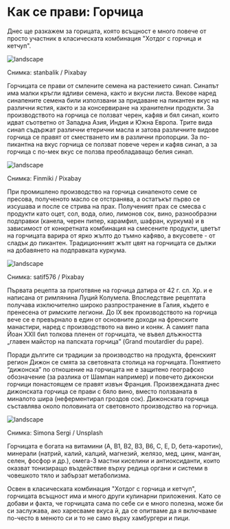 # Как се прави: Горчица

Днес ще разкажем за горицата, която всъщност е много повече от просто участник в класическата комбинация "Хотдог с горчица и кетчуп".

![landscape](https://cdn.pixabay.com/photo/2019/09/24/01/07/shelf-4499973_1280.jpg)

Снимка: stanbalik / Pixabay

Горчицата се прави от смлените семена на растението синап. Синапът има малки кръгли ядливи семена, както и вкусни листа. Векове наред синапените семена били използвани за придаване на пикантен вкус на различни ястия, както и за консервиране на хранителни продукти. За производството на горчица се ползват черен, кафяв и бял синап, които идват съответно от Западна Азия, Индия и Южна Европа. Трите вида синап съдържат различни етерични масла и затова различните видове горчица се правят от сместването им в различни пропорции. За по-пикантна на вкус горчица се ползват повече черен и кафяв синап, а за горчица с по-мек вкус се ползва преобладаващо белия синап. 

![landscape](https://cdn.pixabay.com/photo/2017/07/16/23/43/mustard-2510960_1280.jpg)

Снимка: Finmiki / Pixabay

При промишлено производство на горчица синапеното семе се пресова, полученото масло се отстранява, а остатъкът първо се изсушава и после се стрива на прах. Полученият прах се смесва с продукти като оцет, сол, вода, олио, лимонов сок, вино, разнообразни подправки (канела, черен пипер, карамфил, шафран, куркума) и в зависимост от конкретната комбинация на смесените продукти, цветът на горчицата варира от ярко жълто до тъмно кафяво, а вкусовете - от сладък до пикантен. Традиционният жълт цвят на горчицата се дължи на добавянето на подправката куркума.

![landscape](https://cdn.pixabay.com/photo/2019/12/27/09/37/mustard-flower-4722024_1280.jpg)

Снимка: satif576 / Pixabay

Първата рецепта за приготвяне на горчица датира от 42 г. сл. Хр. и е написана от римлянина Луций Колумела. Впоследствие рецептата получава изключително широко разпространение в Галия, където е пренесена от римските легиони. До IX век производството на горчица вече се е превърнало в един от основните доходи на френските манастири, наред с производството на вино и коняк. А самият папа Йоан XXII бил толкова пленен от горчицата, че въвел длъжността „главен майстор на папската горчица” (Grand moutardier du pape). 

Поради дългите си традиции за производство на продукта, френският регион Дижон се смята за световната столица на горчицата. Понятието “дижонска” по отношение на горчицата не е защитено географско обозначение (за разлика от Шампан например) и повечето дижонски горчици понастоящем се правят извън Франция. Произвежданата днес дижонската горчица се прави с бяло вино, вместо ползваната в миналото шира (неферментирал гроздов сок). Дижонската горчица съставлява около половината от световното производство на горчица. 

![landscape](https://images.unsplash.com/photo-1615828578410-ccd1019faa7f?q=80&w=1471&auto=format&fit=crop&ixlib=rb-4.0.3&ixid=M3wxMjA3fDB8MHxwaG90by1wYWdlfHx8fGVufDB8fHx8fA%3D%3D)

Снимка: Simona Sergi / Unsplash

Горчицата е богата на витамини (A, B1, B2, B3, B6, C, Е, D, бета-каротин), минерали (натрий, калий, калций, магнезий, желязо, мед, цинк, манган, селен, фосфор и др.), омега-3 мастни киселини и антиоксиданти, които оказват тонизиращо въздействие върху редица органи и системи в човешкото тяло и забързат метаболизма.

Освен в класическата комбинация "Хотдог с горчица и кетчуп", горчицата всъщност има и много други кулинарни приложения. Като се добави и факта, че горчицата сама по себе си е много полезна, може би си заслужава, ако харесваме вкуса й, да се опитваме да я включваме по-често в менюто си и то не само върху хамбургери и пици.
